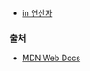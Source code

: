 - <a href="https://github.com/Jiyong95/Codingtest/blob/main/md_JS/in.md">in 연산자</a>








### 출처
- <a href="https://developer.mozilla.org/ko/docs/Web/JavaScript/Reference/Operators/in">MDN Web Docs</a>